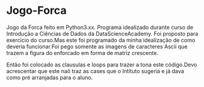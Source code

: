 # Jogo-Forca
Jogo da Forca feito em Python3.xx. Programa idealizado durante curso de Introdução a Ciências de Dados da DataScienceAcademy.
Foi proposto para exercicio do curso.Mas este foi programado da minha idealização de como deveria funcionar.Foi pego somente 
as imagens de caracteres Ascii que trazem a figura do enforcado em forma de matriz crescente.

Então foi colocado as clausulas e loops para trazer a tona este código.Devo acrescentar que este naõ traz as cases que o
Intituto sugeria e já dava como pré arranjadas para o aluno.


